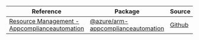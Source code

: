 | Reference | Package | Source |
|---|---|---|
|[Resource Management - Appcomplianceautomation](arm-appcomplianceautomation-readme.md)|[@azure/arm-appcomplianceautomation](https://www.npmjs.com/package/@azure/arm-appcomplianceautomation)|[Github](https://github.com/Azure/azure-sdk-for-js/blob/main/sdk/appcomplianceautomation/arm-appcomplianceautomation)|
